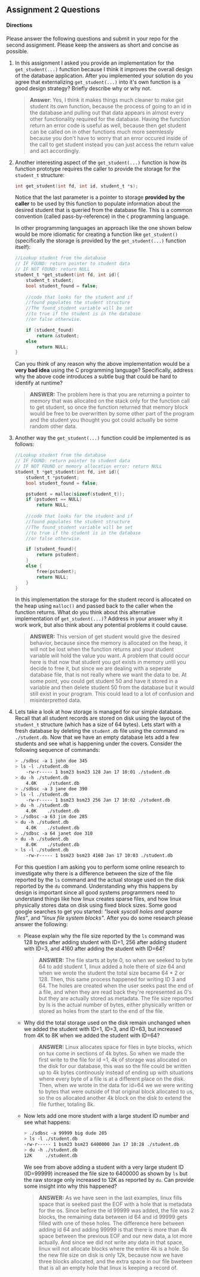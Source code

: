 ## Assignment 2 Questions

#### Directions
Please answer the following questions and submit in your repo for the second assignment.  Please keep the answers as short and concise as possible.

1. In this assignment I asked you provide an implementation for the `get_student(...)` function because I think it improves the overall design of the database application.   After you implemented your solution do you agree that externalizing `get_student(...)` into it's own function is a good design strategy?  Briefly describe why or why not.

    > **Answer**:  Yes, I think it makes things much cleaner to make get student its own function, because the process of going to an id in the database and pulling out that data appears in almost every other functionality required for the database. Having the function return an error code is useful as well, because then get student can be called on in other functions much more seemlessly because you don't have to worry that an error occured inside of the call to get student instead you can just access the return value and act accordingly. 

2. Another interesting aspect of the `get_student(...)` function is how its function prototype requires the caller to provide the storage for the `student_t` structure:

    ```c
    int get_student(int fd, int id, student_t *s);
    ```

    Notice that the last parameter is a pointer to storage **provided by the caller** to be used by this function to populate information about the desired student that is queried from the database file. This is a common convention (called pass-by-reference) in the `C` programming language. 

    In other programming languages an approach like the one shown below would be more idiomatic for creating a function like `get_student()` (specifically the storage is provided by the `get_student(...)` function itself):

    ```c
    //Lookup student from the database
    // IF FOUND: return pointer to student data
    // IF NOT FOUND: return NULL
    student_t *get_student(int fd, int id){
        student_t student;
        bool student_found = false;
        
        //code that looks for the student and if
        //found populates the student structure
        //The found_student variable will be set
        //to true if the student is in the database
        //or false otherwise.

        if (student_found)
            return &student;
        else
            return NULL;
    }
    ```
    Can you think of any reason why the above implementation would be a **very bad idea** using the C programming language?  Specifically, address why the above code introduces a subtle bug that could be hard to identify at runtime? 

    > **ANSWER:** The problem here is that you are returning a pointer to memory that was allocated on the stack only for the function call to get student, so once the function returned that memory block would be free to be overwritten by some other part of the program and the student you thought you got could actually be some random other data.

3. Another way the `get_student(...)` function could be implemented is as follows:

    ```c
    //Lookup student from the database
    // IF FOUND: return pointer to student data
    // IF NOT FOUND or memory allocation error: return NULL
    student_t *get_student(int fd, int id){
        student_t *pstudent;
        bool student_found = false;

        pstudent = malloc(sizeof(student_t));
        if (pstudent == NULL)
            return NULL;
        
        //code that looks for the student and if
        //found populates the student structure
        //The found_student variable will be set
        //to true if the student is in the database
        //or false otherwise.

        if (student_found){
            return pstudent;
        }
        else {
            free(pstudent);
            return NULL;
        }
    }
    ```
    In this implementation the storage for the student record is allocated on the heap using `malloc()` and passed back to the caller when the function returns. What do you think about this alternative implementation of `get_student(...)`?  Address in your answer why it work work, but also think about any potential problems it could cause.  
    
    > **ANSWER:** This version of get student would give the desired behavior, because since the memory is allocated on the heap, it will not be lost when the function returns and your student variable will hold the value you want. A problem that could occur here is that now that student you got exists in memory until you decide to free it, but since we are dealing with a seperate database file, that is not really where we want the data to be. At some point, you could get student 50 and have it stored in a variable and then delete student 50 from the database but it would still exist in your program. This could lead to a lot of confusion and misinterpretted data.  


4. Lets take a look at how storage is managed for our simple database. Recall that all student records are stored on disk using the layout of the `student_t` structure (which has a size of 64 bytes).  Lets start with a fresh database by deleting the `student.db` file using the command `rm ./student.db`.  Now that we have an empty database lets add a few students and see what is happening under the covers.  Consider the following sequence of commands:

    ```bash
    > ./sdbsc -a 1 john doe 345
    > ls -l ./student.db
        -rw-r----- 1 bsm23 bsm23 128 Jan 17 10:01 ./student.db
    > du -h ./student.db
        4.0K    ./student.db
    > ./sdbsc -a 3 jane doe 390
    > ls -l ./student.db
        -rw-r----- 1 bsm23 bsm23 256 Jan 17 10:02 ./student.db
    > du -h ./student.db
        4.0K    ./student.db
    > ./sdbsc -a 63 jim doe 285 
    > du -h ./student.db
        4.0K    ./student.db
    > ./sdbsc -a 64 janet doe 310
    > du -h ./student.db
        8.0K    ./student.db
    > ls -l ./student.db
        -rw-r----- 1 bsm23 bsm23 4160 Jan 17 10:03 ./student.db
    ```

    For this question I am asking you to perform some online research to investigate why there is a difference between the size of the file reported by the `ls` command and the actual storage used on the disk reported by the `du` command.  Understanding why this happens by design is important since all good systems programmers need to understand things like how linux creates sparse files, and how linux physically stores data on disk using fixed block sizes.  Some good google searches to get you started: _"lseek syscall holes and sparse files"_, and _"linux file system blocks"_.  After you do some research please answer the following:

    - Please explain why the file size reported by the `ls` command was 128 bytes after adding student with ID=1, 256 after adding student with ID=3, and 4160 after adding the student with ID=64? 

        > **ANSWER:** The file starts at byte 0, so when we seeked to byte 64 to add student 1, linux added a hole there of size 64 and when we wrote the student the total size became 64 * 2 or 128. Then, this same process happened for writing ID 3 and 64. The holes are created when the user seeks past the end of a file, and when they are read back they're represented as 0's but they are actually stored as metadata. The file size reported by ls is the actual number of bytes, either physically written or stored as holes from the start to the end of the file. 

    -   Why did the total storage used on the disk remain unchanged when we added the student with ID=1, ID=3, and ID=63, but increased from 4K to 8K when we added the student with ID=64? 

        > **ANSWER:** Linux allocates space for files in byte blocks, which on tux come in sections of 4k bytes. So when we made the first write to the file for id =1, 4k of storage was allocated on the disk for our database, this was so the file could be written up to 4k bytes continously instead of ending up with situations where every byte of a file is at a different place on the disk. Then, when we wrote in the data for id=64 we we were writing to bytes that were outside of that original block allocated to us, so the os allocated another 4k block on the disk to extend the file further, totaling 8k. 

    - Now lets add one more student with a large student ID number  and see what happens:

        ```bash
        > ./sdbsc -a 99999 big dude 205 
        > ls -l ./student.db
        -rw-r----- 1 bsm23 bsm23 6400000 Jan 17 10:28 ./student.db
        > du -h ./student.db
        12K     ./student.db
        ```
        We see from above adding a student with a very large student ID (ID=99999) increased the file size to 6400000 as shown by `ls` but the raw storage only increased to 12K as reported by `du`.  Can provide some insight into why this happened?

        > **ANSWER:**  As we have seen in the last examples, linux fills space that is seeked past the EOF with a hole that is metadata for the os. Since before the id 99999 was added, the file was 2 blocks, the remaining data between id 64 and id 99999 gets filled with one of these holes. The difference here between adding id 64 and adding 99999 is that there is more than 4k space between the previous EOF and our new data, a lot more actually. And since we did not write any data in that space, linux will not allocate blocks where the entire 4k is a hole. So the new file size on disk is only 12k, because now we have three blocks allocated, and the extra space in our file bweteen that is all an empty hole that linux is keeping a record of. 